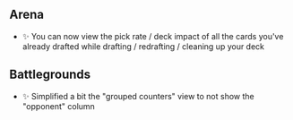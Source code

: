## Arena

-   ✨ You can now view the pick rate / deck impact of all the cards you've already drafted while drafting / redrafting / cleaning up your deck

## Battlegrounds

-   ✨ Simplified a bit the "grouped counters" view to not show the "opponent" column
